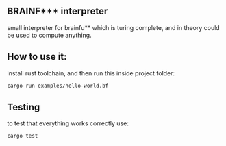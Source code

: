 ## BRAINF\*\*\* interpreter

small interpreter for brainfu** which is turing complete, and in theory could be used to compute anything.

## How to use it:

install rust toolchain, and then run this inside project folder:

```bash
cargo run examples/hello-world.bf
```

## Testing

to test that everything works correctly use:

```bash
cargo test
```
